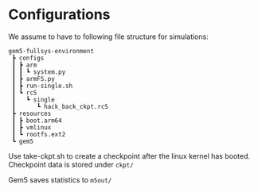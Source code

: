 # Configurations

We assume to have to following file structure for simulations:
```
gem5-fullsys-environment
 ┣ configs
 ┃ ┣ arm
 ┃ ┃ ┗ system.py
 ┃ ┣ armFS.py
 ┃ ┣ run-single.sh
 ┃ ┗ rcS
 ┃   ┗ single
 ┃      ┗ hack_back_ckpt.rcS
 ┣ resources
 ┃ ┣ boot.arm64
 ┃ ┣ vmlinux
 ┃ ┗ rootfs.ext2
 ┗ gem5

```

Use take-ckpt.sh to create a checkpoint after the linux kernel has booted.
Checkpoint data is stored under `ckpt/`

Gem5 saves statistics to `m5out/`